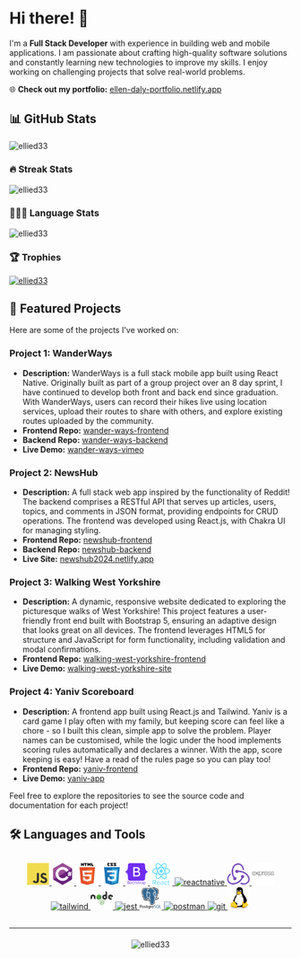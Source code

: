 # Hi there! 👋

I'm a **Full Stack Developer** with experience in building web and mobile applications. I am passionate about crafting high-quality software solutions and constantly learning new technologies to improve my skills. I enjoy working on challenging projects that solve real-world problems.

🌐 **Check out my portfolio:** [ellen-daly-portfolio.netlify.app](https://ellen-daly-portfolio.netlify.app/)

## 📊 GitHub Stats

<p>
  <img align="center" src="https://github-readme-stats.vercel.app/api?username=ellied33&show_icons=true&locale=en" alt="ellied33" />
</p>

### 🔥 Streak Stats

<p>
  <img align="center" src="https://github-readme-streak-stats.herokuapp.com/?user=ellied33&theme=tokyonight&fire=DD2727" alt="ellied33" />
</p>

### 👩🏻‍💻 Language Stats

<p>
  <img align="center" src="https://github-readme-stats.vercel.app/api/top-langs?username=ellied33&show_icons=true&locale=en&layout=compact" alt="ellied33" />
</p>

### 🏆 Trophies

<p align="left"> 
  <a href="https://github.com/ryo-ma/github-profile-trophy">
    <img src="https://github-profile-trophy.vercel.app/?username=ellied33" alt="ellied33" />
  </a> 
</p>


## 🚀 Featured Projects

Here are some of the projects I've worked on:

### Project 1: **WanderWays**
- **Description:** WanderWays is a full stack mobile app built using React Native. Originally built as part of a group project over an 8 day sprint, I have continued to develop both front and back end since graduation. With WanderWays, users can record their hikes live using location services, upload their routes to share with others, and explore existing routes uploaded by the community.
- **Frontend Repo:** [wander-ways-frontend](https://github.com/EllieD33/walk-the-line-frontend)
- **Backend Repo:** [wander-ways-backend](https://github.com/EllieD33/walk-the-line-backend)
- **Live Demo:** [wander-ways-vimeo](https://vimeo.com/999486194)

### Project 2: **NewsHub**
- **Description:** A full stack web app inspired by the functionality of Reddit! The backend comprises a RESTful API that serves up articles, users, topics, and comments in JSON format, providing endpoints for CRUD operations. The frontend was developed using React.js, with Chakra UI for managing styling.
- **Frontend Repo:** [newshub-frontend](https://github.com/EllieD33/fe-news)
- **Backend Repo:** [newshub-backend](https://github.com/EllieD33/news-site)
- **Live Site:** [newshub2024.netlify.app](https://newshub2024.netlify.app/)

### Project 3: **Walking West Yorkshire**
- **Description:** A dynamic, responsive website dedicated to exploring the picturesque walks of West Yorkshire! This project features a user-friendly front end built with Bootstrap 5, ensuring an adaptive design that looks great on all devices. The frontend leverages HTML5 for structure and JavaScript for form functionality, including validation and modal confirmations.
- **Frontend Repo:** [walking-west-yorkshire-frontend](https://github.com/EllieD33/Walking-Website-Responsive)
- **Live Demo:** [walking-west-yorkshire-site](https://ellied33.github.io/Walking-Website-Responsive/index.html)

### Project 4: **Yaniv Scoreboard**
- **Description:** A frontend app built using React.js and Tailwind. Yaniv is a card game I play often with my family, but keeping score can feel like a chore - so I built this clean, simple app to solve the problem. Player names can be customised, while the logic under the hood implements scoring rules automatically and declares a winner. With the app, score keeping is easy! Have a read of the rules page so you can play too!
- **Frontend Repo:** [yaniv-frontend](https://github.com/EllieD33/yaniv-app)
- **Live Demo:** [yaniv-app](https://yaniv-scoreboard.netlify.app//)

Feel free to explore the repositories to see the source code and documentation for each project!

## 🛠️ Languages and Tools

<p align="center" style="margin: 30px;">
  <a href="https://developer.mozilla.org/en-US/docs/Web/JavaScript" target="_blank" rel="noreferrer">
    <img src="https://raw.githubusercontent.com/devicons/devicon/master/icons/javascript/javascript-original.svg" alt="javascript" width="40" height="40" />
  </a>
  <a href="https://www.w3schools.com/cs/" target="_blank" rel="noreferrer">
    <img src="https://raw.githubusercontent.com/devicons/devicon/master/icons/csharp/csharp-original.svg" alt="csharp" width="40" height="40" />
  </a>
  <a href="https://www.w3.org/html/" target="_blank" rel="noreferrer">
    <img src="https://raw.githubusercontent.com/devicons/devicon/master/icons/html5/html5-original-wordmark.svg" alt="html5" width="40" height="40" />
  </a>
  <a href="https://www.w3schools.com/css/" target="_blank" rel="noreferrer">
    <img src="https://raw.githubusercontent.com/devicons/devicon/master/icons/css3/css3-original-wordmark.svg" alt="css3" width="40" height="40" />
  </a>
  <a href="https://getbootstrap.com" target="_blank" rel="noreferrer">
    <img src="https://raw.githubusercontent.com/devicons/devicon/master/icons/bootstrap/bootstrap-plain-wordmark.svg" alt="bootstrap" width="40" height="40" />
  </a>
  <a href="https://reactjs.org/" target="_blank" rel="noreferrer">
    <img src="https://raw.githubusercontent.com/devicons/devicon/master/icons/react/react-original-wordmark.svg" alt="react" width="40" height="40" />
  </a>
  <a href="https://reactnative.dev/" target="_blank" rel="noreferrer">
    <img src="https://cdn.worldvectorlogo.com/logos/react-native-1.svg" alt="reactnative" width="40" height="40" />
  </a>
  <a href="https://redux.js.org" target="_blank" rel="noreferrer">
    <img src="https://raw.githubusercontent.com/devicons/devicon/master/icons/redux/redux-original.svg" alt="redux" width="40" height="40" />
  </a>
  <a href="https://expressjs.com" target="_blank" rel="noreferrer">
    <img src="https://raw.githubusercontent.com/devicons/devicon/master/icons/express/express-original-wordmark.svg" alt="express" width="40" height="40" />
  </a>
  <a href="https://tailwindcss.com/" target="_blank" rel="noreferrer">
    <img src="https://www.vectorlogo.zone/logos/tailwindcss/tailwindcss-icon.svg" alt="tailwind" width="40" height="40" />
  </a>
  <a href="https://nodejs.org" target="_blank" rel="noreferrer">
    <img src="https://raw.githubusercontent.com/devicons/devicon/master/icons/nodejs/nodejs-original-wordmark.svg" alt="nodejs" width="40" height="40" />
  </a>
  <a href="https://jestjs.io" target="_blank" rel="noreferrer">
    <img src="https://www.vectorlogo.zone/logos/jestjsio/jestjsio-icon.svg" alt="jest" width="40" height="40" />
  </a>
  <a href="https://www.postgresql.org" target="_blank" rel="noreferrer">
    <img src="https://raw.githubusercontent.com/devicons/devicon/master/icons/postgresql/postgresql-original-wordmark.svg" alt="postgresql" width="40" height="40" />
  </a>
  <a href="https://postman.com" target="_blank" rel="noreferrer">
    <img src="https://www.vectorlogo.zone/logos/getpostman/getpostman-icon.svg" alt="postman" width="40" height="40" />
  </a>
  <a href="https://git-scm.com/" target="_blank" rel="noreferrer">
    <img src="https://www.vectorlogo.zone/logos/git-scm/git-scm-icon.svg" alt="git" width="40" height="40" />
  </a>
  <a href="https://www.linux.org/" target="_blank" rel="noreferrer">
    <img src="https://raw.githubusercontent.com/devicons/devicon/master/icons/linux/linux-original.svg" alt="linux" width="40" height="40" />
  </a>
</p>


---
<p align="center" style="margin-top: 20px;"> 
  <img src="https://komarev.com/ghpvc/?username=ellied33&label=Profile%20views&color=0e75b6&style=flat" alt="ellied33" />
</p>

